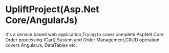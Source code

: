 # UpliftProject(Asp.Net Core/AngularJs)
 It's a service based web application,Trying to cover complete AspNet Core Order processing (Cart) System and Order Management,CRUD operation covers AngularJs, DataTables etc.
